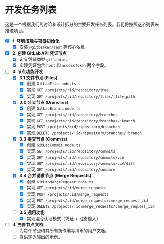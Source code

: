 # 开发任务列表

这是一个根据我们的讨论和设计拆分的主要开发任务列表。我们将按照这个列表来推进项目。

- [x] **1. 环境搭建与项目初始化**
    - [x] 安装 `@gitbeaker/rest` 等核心依赖。

- [x] **2. 创建 GitLab API 凭证节点**
    - [x] 定义凭证类型 `gitlabApi`。
    - [x] 实现凭证包含 `host` 和 `accessToken` 两个字段。

- [ ] **3. 节点功能开发**
    - [x] **3.1 文件节点 (Files)**
        - [x] 创建 `GitLabFile.node.ts`
        - [x] 实现 `GET /projects/:id/repository/tree`
        - [x] 实现 `GET /projects/:id/repository/files/:file_path`
    - [x] **3.2 分支节点 (Branches)**
        - [x] 创建 `GitLabBranch.node.ts`
        - [x] 实现 `GET /projects/:id/repository/branches`
        - [x] 实现 `GET /projects/:id/repository/branches/:branch`
        - [x] 实现 `POST /projects/:id/repository/branches`
        - [x] 实现 `DELETE /projects/:id/repository/branches/:branch`
    - [x] **3.3 提交节点 (Commits)**
        - [x] 创建 `GitLabCommit.node.ts`
        - [x] 实现 `GET /projects/:id/repository/commits`
        - [x] 实现 `GET /projects/:id/repository/commits/:id`
        - [x] 实现 `GET /projects/:id/repository/commits/:id/diff`
        - [x] 实现 `GET /projects/:id/repository/compare`
    - [x] **3.4 合并请求节点 (Merge Requests)**
        - [x] 创建 `GitLabMergeRequest.node.ts`
        - [x] 实现 `GET /projects/:id/merge_requests`
        - [x] 实现 `POST /projects/:id/merge_requests`
        - [x] 实现 `PUT /projects/:id/merge_requests/:merge_request_iid`
        - [x] 实现 `DELETE /projects/:id/merge_requests/:merge_request_iid`
    - [ ] **3.5 通用功能**
        - [x] 实现混合认证模式（凭证 + 动态输入）

- [ ] **4. 完善节点文档**
    - [ ] 为每个节点和其所有操作编写清晰的用户文档。
    - [ ] 提供输入输出的示例。
